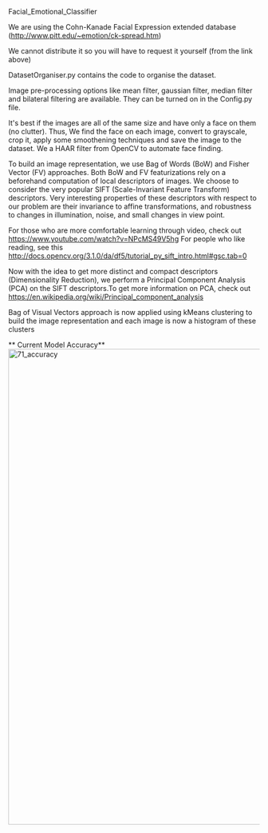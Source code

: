 Facial_Emotional_Classifier

We are using the Cohn-Kanade Facial Expression extended database (http://www.pitt.edu/~emotion/ck-spread.htm)

We cannot distribute it so you will have to request it yourself (from the link above)

DatasetOrganiser.py contains the code to organise the dataset.

Image pre-processing options like mean filter, gaussian filter, median filter and bilateral filtering are available. They can be turned on in the Config.py file.

It's best if the images are all of the same size and have only a face on them (no clutter). Thus, We find the face on each image, convert to grayscale, crop it, apply some smoothening techniques and save the image to the dataset. We a HAAR filter from OpenCV to automate face finding.

To build an image representation, we use Bag of Words (BoW) and Fisher Vector (FV) approaches. Both BoW and FV featurizations rely on a beforehand computation of local descriptors of images. We choose to consider the very popular SIFT (Scale-Invariant Feature Transform) descriptors. Very interesting properties of these descriptors with respect to our problem are their invariance to affine transformations, and robustness to changes in illumination, noise, and small changes in view point.

For those who are more comfortable learning through video, check out https://www.youtube.com/watch?v=NPcMS49V5hg For people who like reading, see this http://docs.opencv.org/3.1.0/da/df5/tutorial_py_sift_intro.html#gsc.tab=0

Now with the idea to get more distinct and compact descriptors (Dimensionality Reduction), we perform a Principal Component Analysis (PCA) on the SIFT descriptors.To get more information on PCA, check out https://en.wikipedia.org/wiki/Principal_component_analysis

Bag of Visual Vectors approach is now applied using kMeans clustering to build the image representation and each image is now a histogram of these clusters

** Current Model Accuracy**
<img width="952" alt="71_accuracy" src="https://user-images.githubusercontent.com/11708565/27013155-1bcb1318-4efc-11e7-97c9-3d5d74f5b0a6.png">
